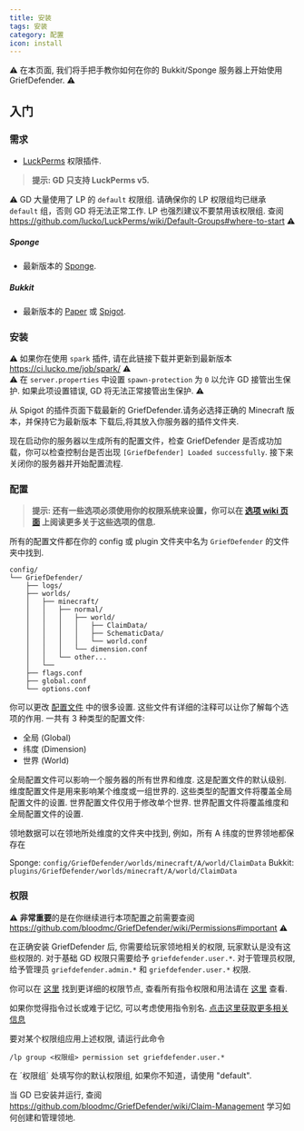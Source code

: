 ```yaml
---
title: 安装
tags: 安装
category: 配置
icon: install
---
```


:warning: 在本页面, 我们将手把手教你如何在你的 Bukkit/Sponge 服务器上开始使用 GriefDefender. :warning: 

## 入门

### 需求

* [LuckPerms](https://luckperms.github.io/) 权限插件.  
> **提示: GD 只支持 LuckPerms v5.**

:warning: GD 大量使用了 LP 的 `default` 权限组. 请确保你的 LP 权限组均已继承 `default` 组，否则 GD 将无法正常工作. LP 也强烈建议不要禁用该权限组. 查阅 https://github.com/lucko/LuckPerms/wiki/Default-Groups#where-to-start :warning: 

##### Sponge
* 最新版本的 [Sponge].

##### Bukkit
* 最新版本的 [Paper] 或 [Spigot].

### 安装

:warning: 如果你在使用 `spark` 插件, 请在此链接下载并更新到最新版本 https://ci.lucko.me/job/spark/ :warning:   
:warning: 在  `server.properties` 中设置 `spawn-protection` 为 `0` 以允许 GD 接管出生保护. 如果此项设置错误, GD 将无法正常接管出生保护. :warning:   

从 Spigot 的插件页面下载最新的 GriefDefender.请务必选择正确的 Minecraft 版本，并保持它为最新版本 下载后,将其放入你服务器的插件文件夹.

现在启动你的服务器以生成所有的配置文件，检查 GriefDefender 是否成功加载，你可以检查控制台是否出现 `[GriefDefender] Loaded successfully`. 接下来关闭你的服务器并开始配置流程.

### 配置

> **提示: 还有一些选项必须使用你的权限系统来设置，你可以在 [选项 wiki 页面](https://github.com/bloodmc/GriefDefender/wiki/Advanced-Options) 上阅读更多关于这些选项的信息.**

所有的配置文件都在你的 config 或 plugin 文件夹中名为 `GriefDefender` 的文件夹中找到.

```
config/
└── GriefDefender/
    ├── logs/
    ├── worlds/
    │   ├── minecraft/
    │   │   ├── normal/
    │   │   │   ├── world/
    │   │   │   │   ├── ClaimData/
    │   │   │   │   ├── SchematicData/
    │   │   │   │   └── world.conf
    │   │   │   └── dimension.conf
    │   │   └── other...
    │   └── 
    ├── flags.conf
    ├── global.conf
    └── options.conf
```

你可以更改 [配置文件](https://github.com/bloodmc/GriefDefender/wiki/Global-Config) 中的很多设置. 这些文件有详细的注释可以让你了解每个选项的作用. 一共有 3 种类型的配置文件:

* 全局 (Global)
* 纬度 (Dimension)
* 世界 (World)

全局配置文件可以影响一个服务器的所有世界和维度. 这是配置文件的默认级别.
维度配置文件是用来影响某个维度或一组世界的. 这些类型的配置文件将覆盖全局配置文件的设置. 世界配置文件仅用于修改单个世界.
世界配置文件将覆盖维度和全局配置文件的设置.

领地数据可以在领地所处维度的文件夹中找到, 例如，所有 A 纬度的世界领地都保存在

Sponge: `config/GriefDefender/worlds/minecraft/A/world/ClaimData`
Bukkit: `plugins/GriefDefender/worlds/minecraft/A/world/ClaimData`

 
### 权限

:warning: **非常重要**的是在你继续进行本项配置之前需要查阅 https://github.com/bloodmc/GriefDefender/wiki/Permissions#important :warning:  

在正确安装 GriefDefender 后, 你需要给玩家领地相关的权限, 玩家默认是没有这些权限的. 对于基础 GD 权限只需要给予 `griefdefender.user.*`. 对于管理员权限, 给予管理员 `griefdefender.admin.*` 和 `griefdefender.user.*` 权限. 

你可以在 [这里](https://github.com/bloodmc/GriefDefender/wiki/Permissions) 找到更详细的权限节点, 查看所有指令权限和用法请在 [这里](https://github.com/bloodmc/GriefDefender/wiki/Commands-Usage-&-Permissions) 查看. 

如果你觉得指令过长或难于记忆, 可以考虑使用指令别名. [点击这里获取更多相关信息](https://github.com/bloodmc/GriefDefender/wiki/Custom-Alias-Creation)

要对某个权限组应用上述权限, 请运行此命令

```
/lp group <权限组> permission set griefdefender.user.*
```

在 ´权限组´ 处填写你的默认权限组, 如果你不知道，请使用 "default".

当 GD 已安装并运行, 查阅 https://github.com/bloodmc/GriefDefender/wiki/Claim-Management 学习如何创建和管理领地.

[Paper]: https://papermc.io/downloads
[Spigot]: https://www.spigotmc.org/wiki/buildtools/
[Sponge]: https://www.spongepowered.org/downloads
